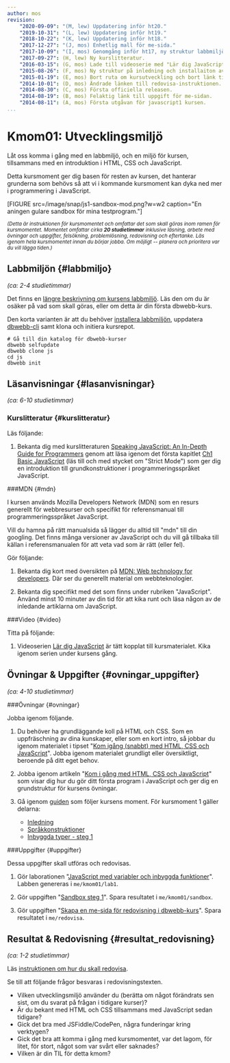 ```yaml
---
author: mos
revision:
    "2020-09-09": "(M, lew) Uppdatering inför ht20."
    "2019-10-31": "(L, lew) Uppdatering inför ht19."
    "2018-10-22": "(K, lew) Uppdatering inför ht18."
    "2017-12-27": "(J, mos) Enhetlig mall för me-sida."
    "2017-10-09": "(I, mos) Genomgång inför ht17, ny struktur labbmiljö, redovisa, uppgradering dbwebb-cli v2."
    "2017-09-27": (H, lew) Ny kurslitteratur.
    "2016-03-15": (G, mos) Lade till videoserie med "Lär dig JavaScript".
    "2015-08-26": (F, mos) Ny struktur på inledning och installaiton av labbmiljö.
    "2015-01-19": (E, mos) Bort ruta om kursutveckling och bort länk till youtube-serie.
    "2014-10-01": (D, mos) Ändrade länken till redovisa-instruktionen.
    "2014-08-30": (C, mos) Första officiella releasen.
    "2014-08-19": (B, mos) Felaktig länk till uppgift för me-sidan.
    "2014-08-11": (A, mos) Första utgåvan för javascript1 kursen.
...
```


Kmom01: Utvecklingsmiljö
==================================

Låt oss komma i gång med en labbmiljö, och en miljö för kursen, tillsammans med en introduktion i HTML, CSS och JavaScript.

Detta kursmoment ger dig basen för resten av kursen, det hanterar grunderna som behövs så att vi i kommande kursmoment kan dyka ned mer i programmering i JavaScript.

<!--more-->

[FIGURE src=/image/snap/js1-sandbox-mod.png?w=w2 caption="En aningen gulare sandbox för mina testprogram."]

<small><i>(Detta är instruktionen för kursmomentet och omfattar det som skall göras inom ramen för kursmomentet. Momentet omfattar cirka **20 studietimmar** inklusive läsning, arbete med övningar och uppgifter, felsökning, problemlösning, redovisning och eftertanke. Läs igenom hela kursmomentet innan du börjar jobba. Om möjligt -- planera och prioritera var du vill lägga tiden.)</i></small>



Labbmiljön  {#labbmiljo}
---------------------------------

*(ca: 2-4 studietimmar)*

Det finns en [längre beskrivning om kursens labbmiljö](./../installera-labbmiljo). Läs den om du är osäker på vad som skall göras, eller om detta är din första dbwebb-kurs.

Den korta varianten är att du behöver [installera labbmiljön](./../labbmiljo), uppdatera [dbwebb-cli](dbwebb-cli) samt klona och initiera kursrepot.

```text
# Gå till din katalog för dbwebb-kurser
dbwebb selfupdate
dbwebb clone js
cd js
dbwebb init
```



Läsanvisningar  {#lasanvisningar}
---------------------------------

*(ca: 6-10 studietimmar)*


### Kurslitteratur  {#kurslitteratur}

Läs följande:

1. Bekanta dig med kurslitteraturen [Speaking JavaScript: An In-Depth Guide for Programmers](kunskap/boken-speaking-javascript) genom att läsa igenom det första kapitlet [Ch1 Basic JavaScript](http://speakingjs.com/es5/ch01.html) (läs till och med stycket om "Strict Mode") som ger dig en introduktion till grundkonstruktioner i programmeringsspråket JavaScript.



###MDN {#mdn}

I kursen används Mozilla Developers Network (MDN) som en resurs generellt för webbresurser och specifikt för referensmanual till programmeringsspråket JavaScript.

Vill du hamna på rätt manualsida så lägger du alltid till "mdn" till din googling. Det finns många versioner av JavaScript och du vill gå tillbaka till källan i referensmanualen för att veta vad som är rätt (eller fel).

Gör följande:

1. Bekanta dig kort med översikten på [MDN: Web technology for developers](https://developer.mozilla.org/en-US/docs/Web). Där ser du generellt material om webbteknologier.

1. Bekanta dig specifikt med det som finns under rubriken "JavaScript". Använd minst 10 minuter av din tid för att kika runt och läsa någon av de inledande artiklarna om JavaScript.
<!--
1. För en snabb introduktion till konstruktionerna i språket JavaScript kan jag rekommendera dokumentet "[MDN JavaScript Guide](https://developer.mozilla.org/en-US/docs/Web/JavaScript/Guide)" och de inledande kapitlen som kompletterar det du läst i kurslitteraturen.
    * Introduction
    * Grammar and types
    * Expressions and operators -->


<!--
###Artiklar {#artiklar}

Läs följande:

1. I kursen används validatorer och en kodstandard för att testa att du skriver kod på ett, enligt kodstandarden, acceptabelt sätt. Du kan läsa om dbwebb-kodstandarden på [npm javascript-code-style](https://www.npmjs.com/package/javascript-style-guide). Du kan diskutera [kodstandarden i forumet](t/6327). -->

<!--
1. CSS style guide.
-->



###Video  {#video}

Titta på följande:

1. Videoserien [Lär dig JavaScript](https://www.youtube.com/playlist?list=PLKtP9l5q3ce_YXUQlr5aAzJ406vSsmeMT) är tätt kopplat till kursmaterialet. Kika igenom serien under kursens gång.

<!-- 1. Se JavaScript-gurun Douglas Crockford i en historisk bakgrund om programmeringsspråk och en introduktion till JavaScript: "[Crockford on JavaScript - Volume 1: The Early Years](https://www.youtube.com/watch?v=JxAXlJEmNMg)". -->



<!-- ###Lästips {#lastips}

Följande kan vara intressant att ha koll på.

1. Lär dig mer om historian om datorer, eller som de säger, "[The mother of All Demos](http://en.wikipedia.org/wiki/The_Mother_of_All_Demos)", när Douglas Engelbart, för första gången demonstrerar det som numer är vardagsmat för oss alla. [Se hela presentationen](https://www.youtube.com/watch?v=VScVgXM7lQQ&list=PL76DBC8D6718B8FD3). -->



Övningar & Uppgifter  {#ovningar_uppgifter}
-------------------------------------------

*(ca: 4-10 studietimmar)*



###Övningar {#ovningar}

Jobba igenom följande.

1. Du behöver ha grundläggande koll på HTML och CSS. Som en uppfräschning av dina kunskaper, eller som en kort intro, så jobbar du igenom materialet i tipset "[Kom igång (snabbt) med HTML, CSS och JavaScript](coachen/kom-igang-snabbt-med-html-css-och-javascript)". Jobba igenom materialet grundligt eller översiktligt, beroende på ditt eget behov.

1. Jobba igenom artikeln "[Kom i gång med HTML, CSS och JavaScript](kunskap/kom-i-gang-med-html-css-och-javascript)" som visar dig hur du gör ditt första program i JavaScript och ger dig en grundstruktur för kursens övningar.

1. Gå igenom [guiden](guide/javascript1/) som följer kursens moment. För kursmoment 1 gäller delarna:
    * [Inledning](guide/javascript1/section_break_1)
    * [Språkkonstruktioner](guide/javascript1/section_break_2)
    * [Inbyggda typer - steg 1](guide/javascript1/section_break_3)



###Uppgifter {#uppgifter}

Dessa uppgifter skall utföras och redovisas.

1. Gör laborationen "[JavaScript med variabler och inbyggda funktioner](uppgift/javascript-med-variabler-och-inbyggda-funktioner)". Labben genereras i `me/kmom01/lab1`.

1. Gör uppgiften "[Sandbox steg 1](uppgift/sandbox-steg-1)". Spara resultatet i `me/kmom01/sandbox`.

1. Gör uppgiften "[Skapa en me-sida för redovisning i dbwebb-kurs](uppgift/skapa-en-me-sida-for-redovisning-i-dbwebb-kurs)". Spara resultatet i `me/redovisa`.


<!-- 1. Gör uppgiften "[Skapa din egen Sandbox för JavaScript testprogram](uppgift/skapa-din-egen-sandbox-for-javascript-testprogram)". Har du gjort övningen är du nästan klar. Spara resultatet i `me/kmom01/sandbox`. -->





Resultat & Redovisning  {#resultat_redovisning}
-----------------------------------------------

*(ca: 1-2 studietimmar)*

Läs [instruktionen om hur du skall redovisa](./../redovisa).

Se till att följande frågor besvaras i redovisningstexten.

* Vilken utvecklingsmiljö använder du (berätta om något förändrats sen sist, om du svarat på frågan i tidigare kurser)?
* Är du bekant med HTML och CSS tillsammans med JavaScript sedan tidigare?
* Gick det bra med JSFiddle/CodePen, några funderingar kring verktygen?
* Gick det bra att komma i gång med kursmomentet, var det lagom, för litet, för stort, något som var svårt eller saknades?
* Vilken är din TIL för detta kmom?
